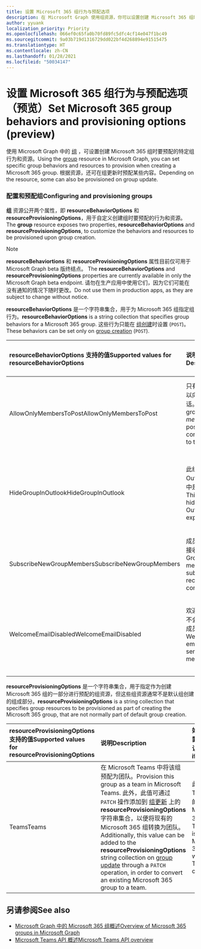 ```yaml
---
title: 设置 Microsoft 365 组行为与预配选项
description: 在 Microsoft Graph 使用组资源，你可以设置创建 Microsoft 365 组时要预配的特定组行为和资源。
author: yyuank
localization_priority: Priority
ms.openlocfilehash: 066ef0c65fa0b70fd89fc5dfc4cf14e047f1bc49
ms.sourcegitcommit: 9a03b719d1316729dd022bf4d268894e91515475
ms.translationtype: HT
ms.contentlocale: zh-CN
ms.lasthandoff: 01/28/2021
ms.locfileid: "50034147"
---
```

# <a name="set-microsoft-365-group-behaviors-and-provisioning-options-preview"></a><span data-ttu-id="ff5f2-103">设置 Microsoft 365 组行为与预配选项（预览）</span><span class="sxs-lookup"><span data-stu-id="ff5f2-103">Set Microsoft 365 group behaviors and provisioning options (preview)</span></span>

<span data-ttu-id="ff5f2-104">使用 Microsoft Graph 中的 [组](/graph/api/resources/group?view=graph-rest-beta) ，可设置创建 Microsoft 365 组时要预配的特定组行为和资源。</span><span class="sxs-lookup"><span data-stu-id="ff5f2-104">Using the [group](/graph/api/resources/group?view=graph-rest-beta) resource in Microsoft Graph, you can set specific group behaviors and resources to provision when creating a Microsoft 365 group.</span></span> <span data-ttu-id="ff5f2-105">根据资源，还可在组更新时预配某些内容。</span><span class="sxs-lookup"><span data-stu-id="ff5f2-105">Depending on the resource, some can also be provisioned on group update.</span></span>

### <a name="configuring-and-provisioning-groups"></a><span data-ttu-id="ff5f2-106">配置和预配组</span><span class="sxs-lookup"><span data-stu-id="ff5f2-106">Configuring and provisioning groups</span></span>

<span data-ttu-id="ff5f2-107">**组** 资源公开两个属性，即 **resourceBehaviorOptions** 和 **resourceProvisioningOptions**，用于自定义创建组时要预配的行为和资源。</span><span class="sxs-lookup"><span data-stu-id="ff5f2-107">The **group** resource exposes two properties, **resourceBehaviorOptions** and **resourceProvisioningOptions**, to customize the behaviors and resources to be provisioned upon group creation.</span></span> 

> [!NOTE]
> <span data-ttu-id="ff5f2-108">**resourceBehaviortions** 和 **resourceProvisioningOptions** 属性目前仅可用于 Microsoft Graph beta 版终结点。 </span><span class="sxs-lookup"><span data-stu-id="ff5f2-108">The **resourceBehaviorOptions** and **resourceProvisioningOptions** properties are currently available in only the Microsoft Graph beta endpoint.</span></span> <span data-ttu-id="ff5f2-109">请勿在生产应用中使用它们，因为它们可能在没有通知的情况下随时更改。</span><span class="sxs-lookup"><span data-stu-id="ff5f2-109">Do not use them in production apps, as they are subject to change without notice.</span></span>

<span data-ttu-id="ff5f2-110">**resourceBehaviorOptions** 是一个字符串集合，用于为 Microsoft 365 组指定组行为。</span><span class="sxs-lookup"><span data-stu-id="ff5f2-110">**resourceBehaviorOptions** is a string collection that specifies group behaviors for a Microsoft 365 group.</span></span> <span data-ttu-id="ff5f2-111">这些行为只能在 [组创建](/graph/api/group-post-groups?view=graph-rest-beta)时设置 (`POST`)。</span><span class="sxs-lookup"><span data-stu-id="ff5f2-111">These behaviors can be set only on [group creation](/graph/api/group-post-groups?view=graph-rest-beta) (`POST`).</span></span>

| <span data-ttu-id="ff5f2-112">resourceBehaviorOptions 支持的值</span><span class="sxs-lookup"><span data-stu-id="ff5f2-112">Supported values for resourceBehaviorOptions</span></span>   |<span data-ttu-id="ff5f2-113">说明</span><span class="sxs-lookup"><span data-stu-id="ff5f2-113">Description</span></span>|<span data-ttu-id="ff5f2-114">如果未设置，则为默认值</span><span class="sxs-lookup"><span data-stu-id="ff5f2-114">Default if not set</span></span>|
|:---------------|:--------|:-----------|
| <span data-ttu-id="ff5f2-115">AllowOnlyMembersToPost</span><span class="sxs-lookup"><span data-stu-id="ff5f2-115">AllowOnlyMembersToPost</span></span>|<span data-ttu-id="ff5f2-116">只有组 *成员* 可以向组发布对话。</span><span class="sxs-lookup"><span data-stu-id="ff5f2-116">Only group *members* can post conversations to the group.</span></span>|<span data-ttu-id="ff5f2-117">组织中的任何用户都可以向组发布对话。</span><span class="sxs-lookup"><span data-stu-id="ff5f2-117">Any user in the organization can post conversations to the group.</span></span>|
| <span data-ttu-id="ff5f2-118">HideGroupInOutlook</span><span class="sxs-lookup"><span data-stu-id="ff5f2-118">HideGroupInOutlook</span></span>|<span data-ttu-id="ff5f2-119">此组在 Outlook 体验中是隐藏的。</span><span class="sxs-lookup"><span data-stu-id="ff5f2-119">This group is hidden in Outlook experiences.</span></span>|<span data-ttu-id="ff5f2-120">所有组在 Outlook 体验中都是可见的，也是可发现的。</span><span class="sxs-lookup"><span data-stu-id="ff5f2-120">All groups are visible and discoverable in Outlook experiences.</span></span>|
| <span data-ttu-id="ff5f2-121">SubscribeNewGroupMembers</span><span class="sxs-lookup"><span data-stu-id="ff5f2-121">SubscribeNewGroupMembers</span></span>|<span data-ttu-id="ff5f2-122">成员可以订阅接收组对话。</span><span class="sxs-lookup"><span data-stu-id="ff5f2-122">Group members are subscribed to receive group conversations.</span></span> |<span data-ttu-id="ff5f2-123">组成员不接收组对话。</span><span class="sxs-lookup"><span data-stu-id="ff5f2-123">Group members do not receive group conversations.</span></span>|
| <span data-ttu-id="ff5f2-124">WelcomeEmailDisabled</span><span class="sxs-lookup"><span data-stu-id="ff5f2-124">WelcomeEmailDisabled</span></span>|<span data-ttu-id="ff5f2-125">欢迎电子邮件不会发送给新成员。</span><span class="sxs-lookup"><span data-stu-id="ff5f2-125">Welcome emails are not sent to new members.</span></span>|<span data-ttu-id="ff5f2-126">加入组时，会将欢迎电子邮件发送到新成员。</span><span class="sxs-lookup"><span data-stu-id="ff5f2-126">A welcome email is sent to a new member on joining the group.</span></span>|

<span data-ttu-id="ff5f2-127">**resourceProvisioningOptions** 是一个字符串集合，用于指定作为创建 Microsoft 365 组的一部分进行预配的组资源，但这些组资源通常不是默认组创建的组成部分。</span><span class="sxs-lookup"><span data-stu-id="ff5f2-127">**resourceProvisioningOptions** is a string collection that specifies group resources to be provisioned as part of creating the Microsoft 365 group, that are not normally part of default group creation.</span></span>

| <span data-ttu-id="ff5f2-128">resourceProvisioningOptions 支持的值</span><span class="sxs-lookup"><span data-stu-id="ff5f2-128">Supported values for resourceProvisioningOptions</span></span>   |<span data-ttu-id="ff5f2-129">说明</span><span class="sxs-lookup"><span data-stu-id="ff5f2-129">Description</span></span>| <span data-ttu-id="ff5f2-130">如果未设置，则为默认值</span><span class="sxs-lookup"><span data-stu-id="ff5f2-130">Default if not set</span></span> |
|:---------------|:--------|:------------|
| <span data-ttu-id="ff5f2-131">Teams</span><span class="sxs-lookup"><span data-stu-id="ff5f2-131">Teams</span></span>|<span data-ttu-id="ff5f2-132">在 Microsoft Teams 中将该组预配为团队。</span><span class="sxs-lookup"><span data-stu-id="ff5f2-132">Provision this group as a team in Microsoft Teams.</span></span> <span data-ttu-id="ff5f2-133">此外，此值可通过 `PATCH` 操作添加到 [组更新](/graph/api/group-update?view=graph-rest-beta) 上的 **resourceProvisioningOptions** 字符串集合，以便将现有的 Microsoft 365 组转换为团队。</span><span class="sxs-lookup"><span data-stu-id="ff5f2-133">Additionally, this value can be added to the **resourceProvisioningOptions** string collection on [group update](/graph/api/group-update?view=graph-rest-beta) through a `PATCH` operation, in order to convert an existing Microsoft 365 group to a team.</span></span>| <span data-ttu-id="ff5f2-134">此组是没有 Teams 功能的常规 Microsoft 365 组。</span><span class="sxs-lookup"><span data-stu-id="ff5f2-134">The group is a regular Microsoft 365 group without Teams capabilities.</span></span>|


## <a name="see-also"></a><span data-ttu-id="ff5f2-135">另请参阅</span><span class="sxs-lookup"><span data-stu-id="ff5f2-135">See also</span></span>

- [<span data-ttu-id="ff5f2-136">Microsoft Graph 中的 Microsoft 365 组概述</span><span class="sxs-lookup"><span data-stu-id="ff5f2-136">Overview of Microsoft 365 groups in Microsoft Graph</span></span>](office365-groups-concept-overview.md)
- [<span data-ttu-id="ff5f2-137">Microsoft Teams API 概述</span><span class="sxs-lookup"><span data-stu-id="ff5f2-137">Microsoft Teams API overview</span></span>](teams-concept-overview.md)
